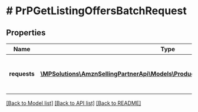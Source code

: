 # # PrPGetListingOffersBatchRequest

## Properties

Name | Type | Description | Notes
------------ | ------------- | ------------- | -------------
**requests** | [**\MPSolutions\AmznSellingPartnerApi\Models\ProductPricing\PrPListingOffersRequest[]**](PrPListingOffersRequest.md) | A list of getItemOffers batched requests to run. | [optional]

[[Back to Model list]](../../README.md#models) [[Back to API list]](../../README.md#endpoints) [[Back to README]](../../README.md)
